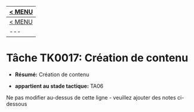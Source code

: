 |[< MENU](../../README.md)|
|---|
|[< MENU](../README.md)|
|---|
# Tâche TK0017: Création de contenu

* **Résumé:** Création de contenu

* **appartient au stade tactique:** TA06

Ne pas modifier au-dessus de cette ligne - veuillez ajouter des notes ci-dessous